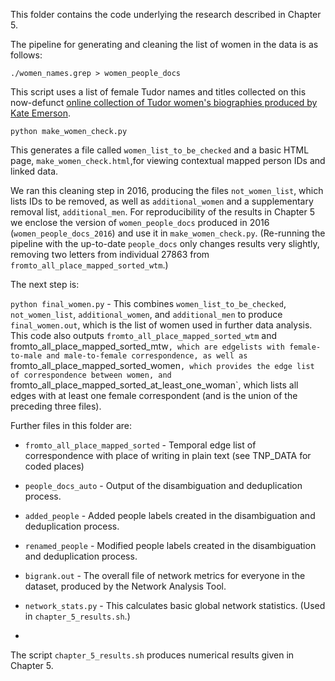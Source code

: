 This folder contains the code underlying the research described in Chapter 5.

The pipeline for generating and cleaning the list of women in the data is as follows:

`./women_names.grep > women_people_docs`

This script uses a list of female Tudor names and titles collected on this now-defunct [online collection of Tudor women's biographies produced by Kate Emerson](https://web.archive.org/web/20161004064433/http://www.kateemersonhistoricals.com/TudorWomenIndex.htm).

`python make_women_check.py`

This generates a file called `women_list_to_be_checked` and a basic HTML page, `make_women_check.html`,for viewing contextual mapped person IDs and linked data.

We ran this cleaning step in 2016, producing the files `not_women_list`, which lists IDs to be removed, as well as `additional_women` and a supplementary removal list, `additional_men`.
For reproducibility of the results in Chapter 5 we enclose the version of `women_people_docs` produced in 2016 (`women_people_docs_2016`) and use it in `make_women_check.py`. (Re-running the pipeline with the up-to-date `people_docs` only changes results very slightly, removing two letters from individual 27863 from `fromto_all_place_mapped_sorted_wtm`.)

The next step is:

`python final_women.py` - This combines `women_list_to_be_checked`, `not_women_list`, `additional_women`, and `additional_men` to produce `final_women.out`, which is the list of women used in further data analysis. This code also outputs `fromto_all_place_mapped_sorted_wtm` and fromto_all_place_mapped_sorted_mtw`, which are edgelists with female-to-male and male-to-female correspondence, as well as `fromto_all_place_mapped_sorted_women`, which provides the edge list of correspondence between women, and `fromto_all_place_mapped_sorted_at_least_one_woman`, which lists all edges with at least one female correspondent (and is the union of the preceding three files).

Further files in this folder are:

- `fromto_all_place_mapped_sorted` - Temporal edge list of correspondence with place of writing in plain text (see TNP_DATA for coded places)

- `people_docs_auto` - Output of the disambiguation and deduplication process.

- `added_people` - Added people labels created in the disambiguation and deduplication process.

- `renamed_people` - Modified people labels created in the disambiguation and deduplication process.

- `bigrank.out` - The overall file of network metrics for everyone in the dataset, produced by the Network Analysis Tool.

- `network_stats.py` - This calculates basic global network statistics. (Used in `chapter_5_results.sh`.)

- 

The script `chapter_5_results.sh` produces numerical results given in Chapter 5.



